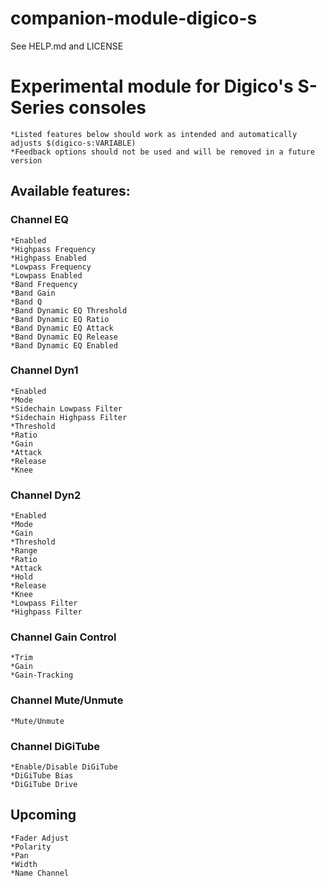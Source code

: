 # companion-module-digico-s

See HELP.md and LICENSE

# Experimental module for Digico's S-Series consoles
    *Listed features below should work as intended and automatically adjusts $(digico-s:VARIABLE)
    *Feedback options should not be used and will be removed in a future version
## Available features:
### Channel EQ
    *Enabled
    *Highpass Frequency
    *Highpass Enabled
    *Lowpass Frequency
    *Lowpass Enabled
    *Band Frequency
    *Band Gain
    *Band Q
    *Band Dynamic EQ Threshold
    *Band Dynamic EQ Ratio
    *Band Dynamic EQ Attack
    *Band Dynamic EQ Release
    *Band Dynamic EQ Enabled

### Channel Dyn1
    *Enabled
    *Mode 
    *Sidechain Lowpass Filter
    *Sidechain Highpass Filter
    *Threshold
    *Ratio
    *Gain
    *Attack
    *Release
    *Knee

### Channel Dyn2
    *Enabled
    *Mode
    *Gain
    *Threshold
    *Range
    *Ratio
    *Attack
    *Hold
    *Release
    *Knee
    *Lowpass Filter
    *Highpass Filter

### Channel Gain Control
    *Trim
    *Gain
    *Gain-Tracking

### Channel Mute/Unmute
    *Mute/Unmute

### Channel DiGiTube
    *Enable/Disable DiGiTube
    *DiGiTube Bias
    *DiGiTube Drive

## Upcoming
    *Fader Adjust
    *Polarity
    *Pan
    *Width
    *Name Channel
